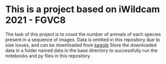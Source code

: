 # This is a project based on iWildcam 2021 - FGVC8
The task of this project is to count the number of animals of each species present in a sequence of images.
Data is omitted in this repository due to size issues, and can be downloaded from [kaggle](https://www.kaggle.com/c/iwildcam2021-fgvc8/data)
Store the downloaded data in a folder named data in the base directory to successfully run the notebooks and py files in this repository.
